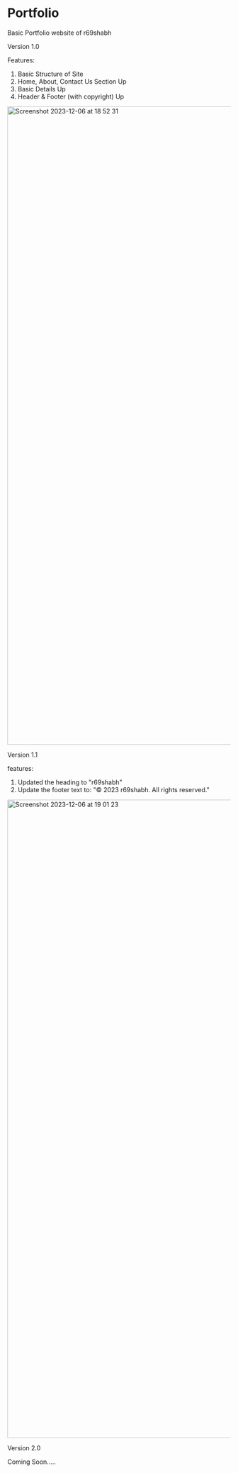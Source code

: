 # Portfolio
Basic Portfolio website of r69shabh

Version 1.0

Features:
1. Basic Structure of Site
2. Home, About, Contact Us Section Up
3. Basic Details Up
4. Header & Footer (with copyright) Up

<img width="1440" alt="Screenshot 2023-12-06 at 18 52 31" src="https://github.com/r69shabh/r69folio/assets/143521130/acd04544-cb53-4a78-8ed4-5788c0b433a1">


Version 1.1

features:
1. Updated the heading to "r69shabh"
2. Update the footer text to: "© 2023 r69shabh. All rights reserved."

<img width="1440" alt="Screenshot 2023-12-06 at 19 01 23" src="https://github.com/r69shabh/r69folio/assets/143521130/b538a953-4ba2-4d04-86f3-9a8256a25c3d">


Version 2.0

Coming Soon.....
